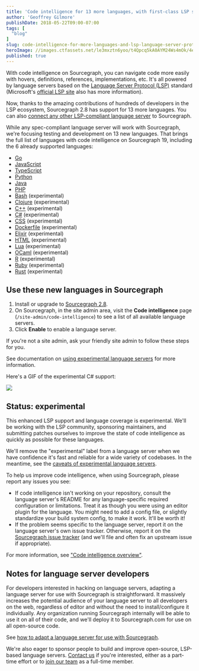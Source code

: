 ```yaml
---
title: 'Code intelligence for 13 more languages, with first-class LSP support'
author: 'Geoffrey Gilmore'
publishDate: 2018-05-22T09:00-07:00
tags: [
  "blog"
]
slug: code-intelligence-for-more-languages-and-lsp-language-server-protocol-support
heroImage: //images.ctfassets.net/le3mxztn6yoo/t4Qpcq5kA0AYM24Ws4mOk/4edf5502a936bbec90c262fa00355aed/sourcegraph-mark.png
published: true
---
```



With code intelligence on Sourcegraph, you can navigate code more easily with hovers, 
definitions, references, implementations, etc. It's all powered by language servers based on the [Language Server Protocol (LSP)](http://langserver.org) standard (Microsoft's [official LSP site](https://microsoft.github.io/language-server-protocol/) also has more information).

Now, thanks to the amazing contributions of hundreds of developers in the LSP ecosystem, Sourcegraph 2.8 has support for 13 more languages. You can also [connect any other LSP-compliant language server](/docs/code-intelligence/adapting-language-servers) to Sourcegraph.

While any spec-compliant language server will work with Sourcegraph, we're focusing testing and development on 13 new languages. That brings the full list of languages with code intelligence on Sourcegraph 19, including the 6 already supported languages:

*   [Go](/docs/code-intelligence/go)
*   [JavaScript](/docs/code-intelligence/javascript)
*   [TypeScript](/docs/code-intelligence/typescript)
*   [Python](/docs/code-intelligence/python)
*   [Java](/docs/code-intelligence/java)
*   [PHP](/docs/code-intelligence/php)
*   [Bash](/docs/code-intelligence/experimental-language-servers) (experimental)
*   [Clojure](/docs/code-intelligence/experimental-language-servers) (experimental)
*   [C++](/docs/code-intelligence/experimental-language-servers) (experimental)
*   [C#](/docs/code-intelligence/experimental-language-servers) (experimental)
*   [CSS](/docs/code-intelligence/experimental-language-servers) (experimental)
*   [Dockerfile](/docs/code-intelligence/experimental-language-servers) (experimental)
*   [Elixir](/docs/code-intelligence/experimental-language-servers) (experimental)
*   [HTML](/docs/code-intelligence/experimental-language-servers) (experimental)
*   [Lua](/docs/code-intelligence/experimental-language-servers) (experimental)
*   [OCaml](/docs/code-intelligence/experimental-language-servers) (experimental)
*   [R](/docs/code-intelligence/experimental-language-servers) (experimental)
*   [Ruby](/docs/code-intelligence/experimental-language-servers) (experimental)
*   [Rust](/docs/code-intelligence/experimental-language-servers) (experimental)

## Use these new languages in Sourcegraph

1. Install or upgrade to [Sourcegraph 2.8](/).
1. On Sourcegraph, in the site admin area, visit the **Code intelligence** page (`/site-admin/code-intelligence`) to see a list of all available language servers.
1. Click **Enable** to enable a language server.

If you're not a site admin, ask your friendly site admin to follow these steps for you.

See documentation on [using experimental language servers](/docs/code-intelligence/experimental-language-servers#using-an-experimental-language-server-on-sourcegraph-server) for more information.

Here's a GIF of the experimental C# support:

<img src="https://cl.ly/2R1f0D2e1I1w/csharp.gif" />

## Status: experimental

This enhanced LSP support and language coverage is experimental. We'll be working with the LSP community, sponsoring maintainers, and submitting patches ourselves to improve the state of code intelligence as quickly as possible for these languages.

We'll remove the "experimental" label from a language server when we have confidence it's fast and reliable for a wide variety of codebases. In the meantime, see the [caveats of experimental language servers](/docs/code-intelligence/experimental-language-servers#caveats-of-experimental-language-servers).

To help us improve code intelligence, when using Sourcegraph, please report any issues you see:

- If code intelligence isn't working on your repository, consult the language server's README for any language-specific required configuration or limitations. Treat it as though you were using an editor plugin for the language. You might need to add a config file, or slightly standardize your build system config, to make it work. It'll be worth it!
- If the problem seems specific to the language server, report it on the language server's own issue tracker. Otherwise, report it on the [Sourcegraph issue tracker](https://github.com/sourcegraph/issues) (and we'll file and often fix an upstream issue if appropriate).

For more information, see ["Code intelligence overview"](/docs/code-intelligence).

## Notes for language server developers

For developers interested in hacking on language servers, adapting a language server for use with Sourcegraph is straightforward. It massively increases the potential audience of your language server to all developers on the web, regardless of editor and without the need to install/configure it individually. Any organization running Sourcegraph internally will be able to use it on all of their code, and we'll deploy it to Sourcegraph.com for use on all open-source code.

See [how to adapt a language server for use with Sourcegraph](/docs/code-intelligence/adapting-language-servers).

We're also eager to sponsor people to build and improve open-source, LSP-based language servers. [Contact us](/contact) if you're interested, either as a part-time effort or to [join our team](https://github.com/sourcegraph/careers) as a full-time member.
